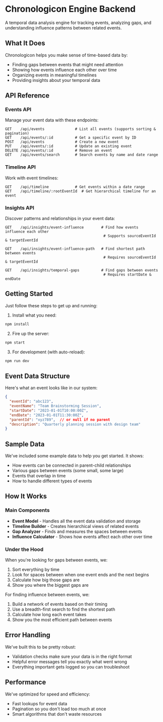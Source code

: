 # Chronologicon Engine Backend

A temporal data analysis engine for tracking events, analyzing gaps, and understanding influence patterns between related events.

## What It Does

Chronologicon helps you make sense of time-based data by:
- Finding gaps between events that might need attention
- Showing how events influence each other over time
- Organizing events in meaningful timelines
- Providing insights about your temporal data

## API Reference

### Events API

Manage your event data with these endpoints:

```
GET    /api/events              # List all events (supports sorting & pagination)
GET    /api/events/:id          # Get a specific event by ID
POST   /api/events              # Create a new event
PUT    /api/events/:id          # Update an existing event
DELETE /api/events/:id          # Remove an event
GET    /api/events/search       # Search events by name and date range
```

### Timeline API

Work with event timelines:

```
GET    /api/timeline            # Get events within a date range
GET    /api/timeline/:rootEventId  # Get hierarchical timeline for an event
```

### Insights API

Discover patterns and relationships in your event data:

```
GET    /api/insights/event-influence        # Find how events influence each other
                                             # Supports sourceEventId & targetEventId

GET    /api/insights/event-influence-path   # Find shortest path between events
                                             # Requires sourceEventId & targetEventId

GET    /api/insights/temporal-gaps          # Find gaps between events
                                             # Requires startDate & endDate
```

## Getting Started

Just follow these steps to get up and running:

1. Install what you need:
```bash
npm install
```

2. Fire up the server:
```bash
npm start
```

3. For development (with auto-reload):
```bash
npm run dev
```

## Event Data Structure

Here's what an event looks like in our system:

```json
{
  "eventId": "abc123",
  "eventName": "Team Brainstorming Session",
  "startDate": "2023-01-01T10:00:00Z",
  "endDate": "2023-01-01T11:30:00Z",
  "parentId": "xyz789",  // or null if no parent
  "description": "Quarterly planning session with design team"
}
```

## Sample Data

We've included some example data to help you get started. It shows:
- How events can be connected in parent-child relationships
- Various gaps between events (some small, some large)
- Events that overlap in time
- How to handle different types of events

## How It Works

### Main Components

- **Event Model** - Handles all the event data validation and storage
- **Timeline Builder** - Creates hierarchical views of related events
- **Gap Analyzer** - Finds and measures the spaces between events
- **Influence Calculator** - Shows how events affect each other over time

### Under the Hood

When you're looking for gaps between events, we:
1. Sort everything by time
2. Look for spaces between when one event ends and the next begins
3. Calculate how big those gaps are
4. Show you where the biggest gaps are

For finding influence between events, we:
1. Build a network of events based on their timing
2. Use a breadth-first search to find the shortest path
3. Calculate how long each event takes
4. Show you the most efficient path between events

## Error Handling

We've built this to be pretty robust:
- Validation checks make sure your data is in the right format
- Helpful error messages tell you exactly what went wrong
- Everything important gets logged so you can troubleshoot

## Performance

We've optimized for speed and efficiency:
- Fast lookups for event data
- Pagination so you don't load too much at once
- Smart algorithms that don't waste resources
